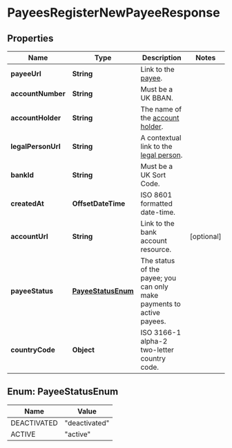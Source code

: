

# PayeesRegisterNewPayeeResponse


## Properties

| Name | Type | Description | Notes |
|------------ | ------------- | ------------- | -------------|
|**payeeUrl** | **String** | Link to the [payee](http://docs.griffin.com). |  |
|**accountNumber** | **String** | Must be a UK BBAN. |  |
|**accountHolder** | **String** | The name of the [account holder](http://docs.griffin.com). |  |
|**legalPersonUrl** | **String** | A contextual link to the [legal person](http://docs.griffin.com). |  |
|**bankId** | **String** | Must be a UK Sort Code. |  |
|**createdAt** | **OffsetDateTime** | ISO 8601 formatted date-time. |  |
|**accountUrl** | **String** | Link to the bank account resource. |  [optional] |
|**payeeStatus** | [**PayeeStatusEnum**](#PayeeStatusEnum) | The status of the payee; you can only make payments to active payees. |  |
|**countryCode** | **Object** | ISO 3166-1 alpha-2 two-letter country code. |  |



## Enum: PayeeStatusEnum

| Name | Value |
|---- | -----|
| DEACTIVATED | &quot;deactivated&quot; |
| ACTIVE | &quot;active&quot; |



